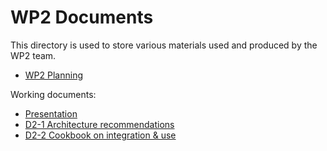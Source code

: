 # WP2 Documents

This directory is used to store various materials used and produced by the WP2 team.

  * [WP2 Planning](w2-planning.md)

Working documents:

  * [Presentation](https://docs.google.com/presentation/d/1xKMP_4I1v0JsSmlbNp-XXGfCms4An2cU8KEwzGDX0rs/edit#slide=id.p)
  * [D2-1 Architecture recommendations](https://docs.google.com/document/d/1V154mfO4pkOXuNOljZeN2V80DoxmtZnTvA-Q3UO2Y6o/edit#)
  * [D2-2 Cookbook on integration & use](https://docs.google.com/document/d/1lrE_yS7X5XhKTALaAK6uun17dWH6wO5x6iNz689tnpM/edit) 
